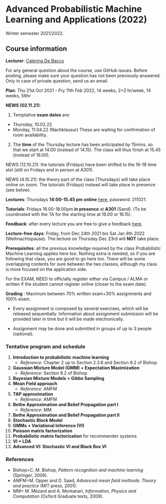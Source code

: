 # Advanced Probabilistic Machine Learning and Applications (2022)

  Winter semester 2021/2022.
  
## Course information

**Lecturer**:  [Caterina De Bacco](https://www.cdebacco.com/)

For any general question about the course, use GitHub issues. Before posting, please make sure your question has not been previously answered. Only in case of private question, send us an email. 

**Plan**:  Thu 21st Oct  2021 - Fry 11th Feb 2022, 14 weeks, 2+2 hr/week, 14 weeks, 56hr

**NEWS (02.11.21)**: 
1. Temptative **exam dates** are: 
- Thursday, 10.02.22 
- Monday, 11.04.22 (Nachklausur)
These are waiting for confirmation of room availability.  

2. The **time** of the Thursday lecture has been anticipated by 15mins, so that we start at 14.00 (instead of 14.15). The class will thus finish at 15.45 (instead of 16.00). 

NEWS (12.10.21): the tutorials (Fridays) have been shifted to the 16-18 time slot (still on Fridays and in person at A301).

NEWS (4.10.21): the theory part of the class (Thursdays) will take place online on zoom. The tutorials (Fridays) instead will take place in presence (see below).

**Lectures**:  Thursdays **14:00-15.45 pm**  **online** [here](https://zoom.us/j/94529176606?pwd=cjNVTitKOGV5V0o3UUJabDhGSDZJZz09), password: 211021. 

**Tutorials**: Fridays 16.00-18.00pm **in presence** at **A301** (Sand). (To be coordinated with the TA for the starting time at 16.00 or 16.15).

**Feedback**: after every lecture you are free to give a feedback [here](https://forms.gle/PFRDSzqCtPphg1E18).

**Lecture-free days**: Friday, from Dec 24th 2021 bis Sat Jan 8th 2022 (Weihnachtspause). The lecture on Thursday Dec 23rd will **NOT** take place.   

**Prerequisites**: all the previous knowledge required by the class Probabilistic Machine Learning applies here too. Nothing extra is needed, so if you are following that class, you are good to go here too.
There will be some overlapping contents for sure between the two classes, although my class is more focused on the application side.

For the EXAM, NEED to officially register  either via Campus / ALMA or written if the student cannot register online (closer to the exam date).  

**Grading** : Maximum between 70\% written exam+30\% assignments and 100\% exam.   

* Every assignment is composed by several exercises, which will be released sequentially. Information about assignment submission will be provided later in time but it will be made electronically. 

* Assignment may be done and submitted in groups of up to 3 people (optional). 

### Tentative program and schedule

 1.  **Introduction to probabilistic machine learning** 
     * _Reference_: Chapter 2 up to Section 2.3.6 and Section 8.2 of Bishop	
2.  **Gaussian Mixture Model (GMM) + Expectation Maximization** 
    * _Reference_: Section 9.2 of Bishop 
3.  **Bayesian Mixture Models + Gibbs Sampling** 
4.  **Mean Field approach** 
    * _Reference_: AMFM
5.  **TAP approximation** 
    * _Reference_: AMFM
6.  **Bethe Approximation and Belief Propagation part I** 
    * _Reference_: MM  
7. **Bethe Approximation and Belief Propagation part II** 
8. **Stochastic Block Model**  
9. **GMMs + Variational Inference (VI)** 
10. **Poisson matrix factorization**
11. **Probabilistic matrix factorization** for recommender systems
12. **VI + LDA** 
13. **Advanced VI: Stochastic VI and Black Box VI** 
    

### References

* Bishop=C. M. Bishop, _Pattern recognition and machine learning_ (Springer, 2006).
* AMFM=M. Opper and D. Saad, _Advanced mean field methods: Theory and practice_ (MIT press, 2001).
* MM= M. Mèzard and A. Montanari, _Information, Physics and Computation_ (Oxford Graduate texts, 2009).
